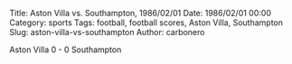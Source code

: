 Title: Aston Villa vs. Southampton, 1986/02/01
Date: 1986/02/01 00:00
Category: sports
Tags: football, football scores, Aston Villa, Southampton
Slug: aston-villa-vs-southampton
Author: carbonero


Aston Villa 0 - 0 Southampton
